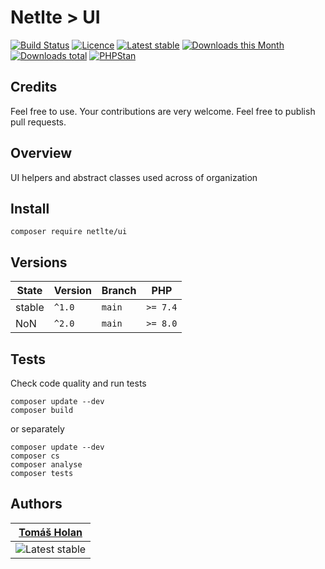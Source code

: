 # Netlte > UI

[![Build Status](https://badgen.net/travis/netlte/ui)](https://travis-ci.com/Netlte/UI)
[![Licence](https://badgen.net/packagist/license/netlte/ui)](https://packagist.org/packages/Netlte/UI)
[![Latest stable](https://badgen.net/packagist/v/netlte/ui)](https://packagist.org/packages/Netlte/UI)
[![Downloads this Month](https://badgen.net/packagist/dm/netlte/ui)](https://packagist.org/packages/Netlte/UI)
[![Downloads total](https://badgen.net/packagist/dt/netlte/ui)](https://packagist.org/packages/Netlte/UI)
[![PHPStan](https://badgen.net/badge/PHPStan/enabled/green)](https://github.com/phpstan/phpstan)

## Credits

Feel free to use. Your contributions are very welcome. Feel free to publish pull requests.

## Overview

UI helpers and abstract classes used across of organization

## Install

```
composer require netlte/ui
```

## Versions

| State       | Version | Branch   | PHP      |
|-------------|---------|----------|----------|
| stable      | `^1.0`  |  `main`  | `>= 7.4` |
| NoN         | `^2.0`  |  `main`  | `>= 8.0` |


## Tests

Check code quality and run tests
```
composer update --dev
composer build
```

or separately

```
composer update --dev
composer cs
composer analyse
composer tests
```

## Authors

| [Tomáš Holan](https://github.com/holantomas)                             |
|--------------------------------------------------------------------------|
| ![Latest stable](https://avatars3.githubusercontent.com/u/5030499?s=100) |



